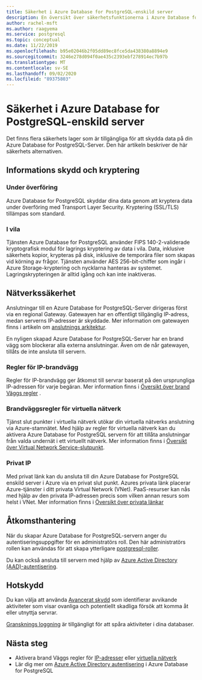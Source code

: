 ```yaml
---
title: Säkerhet i Azure Database for PostgreSQL-enskild server
description: En översikt över säkerhetsfunktionerna i Azure Database for PostgreSQL-enskild server.
author: rachel-msft
ms.author: raagyema
ms.service: postgresql
ms.topic: conceptual
ms.date: 11/22/2019
ms.openlocfilehash: b95e02046b2f05dd89ec8fce5da438380a8894e9
ms.sourcegitcommit: 3246e278d094f0ae435c2393ebf278914ec7b97b
ms.translationtype: MT
ms.contentlocale: sv-SE
ms.lasthandoff: 09/02/2020
ms.locfileid: "89375803"
---
```

# <a name="security-in-azure-database-for-postgresql---single-server"></a>Säkerhet i Azure Database for PostgreSQL-enskild server

Det finns flera säkerhets lager som är tillgängliga för att skydda data på din Azure Database for PostgreSQL-Server. Den här artikeln beskriver de här säkerhets alternativen.

## <a name="information-protection-and-encryption"></a>Informations skydd och kryptering

### <a name="in-transit"></a>Under överföring
Azure Database for PostgreSQL skyddar dina data genom att kryptera data under överföring med Transport Layer Security. Kryptering (SSL/TLS) tillämpas som standard.

### <a name="at-rest"></a>I vila
Tjänsten Azure Database for PostgreSQL använder FIPS 140-2-validerade kryptografisk modul för lagrings kryptering av data i vila. Data, inklusive säkerhets kopior, krypteras på disk, inklusive de temporära filer som skapas vid körning av frågor. Tjänsten använder AES 256-bit-chiffer som ingår i Azure Storage-kryptering och nycklarna hanteras av systemet. Lagringskrypteringen är alltid igång och kan inte inaktiveras.


## <a name="network-security"></a>Nätverkssäkerhet
Anslutningar till en Azure Database for PostgreSQL-Server dirigeras först via en regional Gateway. Gatewayen har en offentligt tillgänglig IP-adress, medan serverns IP-adresser är skyddade. Mer information om gatewayen finns i artikeln om [anslutnings arkitektur](concepts-connectivity-architecture.md).  

En nyligen skapad Azure Database for PostgreSQL-Server har en brand vägg som blockerar alla externa anslutningar. Även om de når gatewayen, tillåts de inte ansluta till servern. 

### <a name="ip-firewall-rules"></a>Regler för IP-brandvägg
Regler för IP-brandvägg ger åtkomst till servrar baserat på den ursprungliga IP-adressen för varje begäran. Mer information finns i [Översikt över brand Väggs regler](concepts-firewall-rules.md) .

### <a name="virtual-network-firewall-rules"></a>Brandväggsregler för virtuella nätverk
Tjänst slut punkter i virtuella nätverk utökar din virtuella nätverks anslutning via Azure-stamnätet. Med hjälp av regler för virtuella nätverk kan du aktivera Azure Database for PostgreSQL servern för att tillåta anslutningar från valda undernät i ett virtuellt nätverk. Mer information finns i [Översikt över Virtual Network Service-slutpunkt](concepts-data-access-and-security-vnet.md).

### <a name="private-ip"></a>Privat IP
Med privat länk kan du ansluta till din Azure Database for PostgreSQL enskild server i Azure via en privat slut punkt. Azures privata länk placerar Azure-tjänster i ditt privata Virtual Network (VNet). PaaS-resurser kan nås med hjälp av den privata IP-adressen precis som vilken annan resurs som helst i VNet. Mer information finns i [Översikt över privata länkar](concepts-data-access-and-security-private-link.md)


## <a name="access-management"></a>Åtkomsthantering

När du skapar Azure Database for PostgreSQL-servern anger du autentiseringsuppgifter för en administratörs roll. Den här administratörs rollen kan användas för att skapa ytterligare [postgresql-roller](https://www.postgresql.org/docs/current/user-manag.html).

Du kan också ansluta till servern med hjälp av [Azure Active Directory (AAD)-autentisering](concepts-aad-authentication.md).


## <a name="threat-protection"></a>Hotskydd

Du kan välja att använda [Avancerat skydd](concepts-data-access-and-security-threat-protection.md) som identifierar avvikande aktiviteter som visar ovanliga och potentiellt skadliga försök att komma åt eller utnyttja servrar.

[Gransknings loggning](concepts-audit.md) är tillgängligt för att spåra aktiviteter i dina databaser. 


## <a name="next-steps"></a>Nästa steg
- Aktivera brand Väggs regler för [IP-adresser](concepts-firewall-rules.md) eller [virtuella nätverk](concepts-data-access-and-security-vnet.md)
- Lär dig mer om [Azure Active Directory autentisering](concepts-aad-authentication.md) i Azure Database for PostgreSQL
